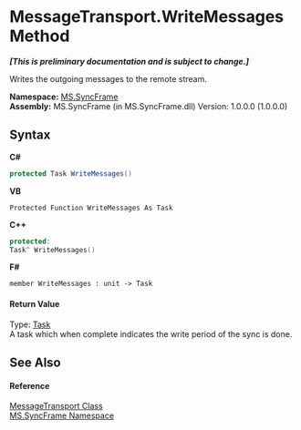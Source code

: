 # MessageTransport.WriteMessages Method 
 _**\[This is preliminary documentation and is subject to change.\]**_

Writes the outgoing messages to the remote stream.

**Namespace:**&nbsp;<a href="de148c19-6fcd-6ea5-c13c-94525bd1dd5b">MS.SyncFrame</a><br />**Assembly:**&nbsp;MS.SyncFrame (in MS.SyncFrame.dll) Version: 1.0.0.0 (1.0.0.0)

## Syntax

**C#**<br />
``` C#
protected Task WriteMessages()
```

**VB**<br />
``` VB
Protected Function WriteMessages As Task
```

**C++**<br />
``` C++
protected:
Task^ WriteMessages()
```

**F#**<br />
``` F#
member WriteMessages : unit -> Task 

```


#### Return Value
Type: <a href="http://msdn2.microsoft.com/en-us/library/dd235678" target="_blank">Task</a><br />A task which when complete indicates the write period of the sync is done.

## See Also


#### Reference
<a href="575abf99-2a1a-6037-410a-d736b8eacb32">MessageTransport Class</a><br /><a href="de148c19-6fcd-6ea5-c13c-94525bd1dd5b">MS.SyncFrame Namespace</a><br />
